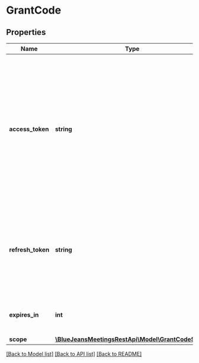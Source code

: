 # GrantCode

## Properties
Name | Type | Description | Notes
------------ | ------------- | ------------- | -------------
**access_token** | **string** | The access token acts as a kind of \&quot;valet key\&quot; that the application can include with its requests to the identity provider, which prove that it has permission from the user to access those APIs. | [optional] 
**refresh_token** | **string** | A longer lasting token that may be used to retrieve new access tokens upon access token expiration. | [optional] 
**expires_in** | **int** | Seconds that access token is valid for from now. | [optional] 
**scope** | [**\BlueJeansMeetingsRestApi\Model\GrantCodeScope**](GrantCodeScope.md) |  | [optional] 

[[Back to Model list]](../README.md#documentation-for-models) [[Back to API list]](../README.md#documentation-for-api-endpoints) [[Back to README]](../README.md)


